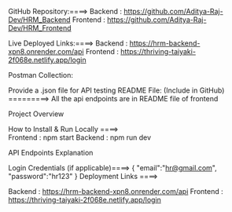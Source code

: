 GitHub Repository:====>
Backend : https://github.com/Aditya-Raj-Dev/HRM_Backend
Frontend : https://github.com/Aditya-Raj-Dev/HRM_Frontend

Live Deployed Links:====>
Backend : https://hrm-backend-xpn8.onrender.com/api
Frontend : https://thriving-taiyaki-2f068e.netlify.app/login

Postman Collection:

Provide a .json file for API testing
README File: (Include in GitHub)  
=========> All the api endpoints are in README file of frontend

Project Overview

How to Install & Run Locally ====>  
Frontend : npm start
Backend : npm run dev

API Endpoints Explanation

Login Credentials (if applicable)====>
{
"email":"hr@gmail.com",
"password":"hr123"
}
Deployment Links ====>

Backend : https://hrm-backend-xpn8.onrender.com/api
Frontend : https://thriving-taiyaki-2f068e.netlify.app/login
